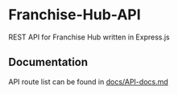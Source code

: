 # Franchise-Hub-API

REST API for Franchise Hub written in Express.js

## Documentation

API route list can be found in [docs/API-docs.md](./docs/API-docs.md)
